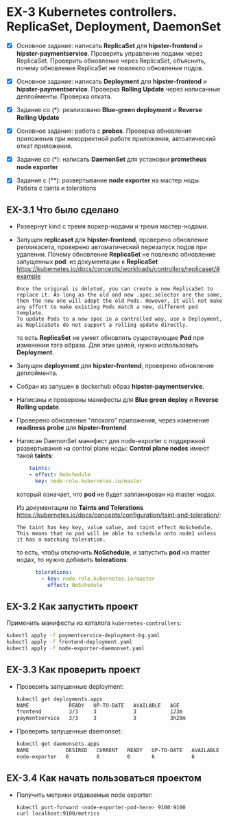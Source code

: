 # EX-3 Kubernetes controllers. ReplicaSet, Deployment, DaemonSet

* [x] Основное задание: написать **ReplicaSet** для **hipster-frontend** и **hipster-paymentservice**. Проверить управление подами через ReplicaSet. Проверить обновление через ReplicaSet, объяснить, почему обновление ReplicaSet не повлекло обновление подов.

* [x] Основное задание: написать **Deployment** для **hipster-frontend** и **hipster-paymentservice**. Проверка **Rolling Update** через написанные деплойменты. Проверка отката.
* [x] Задание со (*): реализовано **Blue-green deployment** и **Reverse Rolling Update**
* [x] Основное задание: работа с **probes**. Проверка обновления приложения при некорректной работе приложения, автоатический откат приложения.
* [x] Задание со (*): написать **DaemonSet** для установки **prometheus node exporter**
* [x] Задание с (**): развертывание **node exporter** на мастер ноды. Работа с taints и tolerations

## EX-3.1 Что было сделано

* Развернут kind с тремя воркер-нодами и тремя мастер-нодами.
* Запущен **replicaset** для **hipster-frontend**, проверено обновление репликасета, проверено автоматический перезапуск подов при удалении.
  Почему обновление **ReplicaSet** не повлекло обновление запущенных **pod**: из документации к **ReplicaSet**
  <https://kubernetes.io/docs/concepts/workloads/controllers/replicaset/#example>
  
  ```plain
  Once the original is deleted, you can create a new ReplicaSet to replace it. As long as the old and new .spec.selector are the same,
  then the new one will adopt the old Pods. However, it will not make any effort to make existing Pods match a new, different pod template.
  To update Pods to a new spec in a controlled way, use a Deployment, as ReplicaSets do not support a rolling update directly.
  ```
  
  то есть **ReplicaSet** не умеет обновлять существующие **Pod** при изменении тэга образа. Для этих целей, нужно использовать **Deployment**.

* Запущен **deployment** для **hipster-frontend**, проверено обновление деплоймента.
* Собран из запушен в dockerhub образ **hipster-paymentservice**.
* Написаны и проверены манифесты для **Blue green deploy** и **Reverse Rolling update**.
* Проверено обновление "плохого" приложения, через изменение **readiness probe** для **hipster-frontend**
* Написан DaemonSet манифест для node-exporter с поддержкой развертывания на control plane ноды:
  **Control plane nodes** имеют такой **taints**:
  
  ```yaml
      taints:
      - effect: NoSchedule
        key: node-role.kubernetes.io/master
  ```
  
  который означает, что **pod** не будет запланирован на master нодах.
  
  Из документации по **Taints and Tolerations** <https://kubernetes.io/docs/concepts/configuration/taint-and-toleration/>:
  
  ```plain
  The taint has key key, value value, and taint effect NoSchedule. This means that no pod will be able to schedule onto node1 unless it has a matching toleration.
  ```
  
  то есть, чтобы отключить **NoSchedule**, и запустить **pod** на master нодах, то нужно добавить **tolerations**:
  
  ```yaml
        tolerations:
          - key: node-role.kubernetes.io/master
            effect: NoSchedule
  ```

## EX-3.2 Как запустить проект

Применить манифесты из каталога `kubernetes-controllers`:

```bash
kubectl apply -f paymentservice-deployment-bg.yaml
kubectl apply -f frontend-deployment.yaml
kubectl apply -f node-exporter-daemonset.yaml
```

## EX-3.3 Как проверить проект

* Проверить запущенные deployment:
  
  ```bash
  kubectl get deployments.apps 
  NAME             READY   UP-TO-DATE   AVAILABLE   AGE
  frontend         3/3     3            3           123m
  paymentservice   3/3     3            3           3h20m
  ```

* Проверить запущенные daemonset:

  ```bash
  kubectl get daemonsets.apps 
  NAME            DESIRED   CURRENT   READY   UP-TO-DATE   AVAILABLE   NODE SELECTOR   AGE
  node-exporter   6         6         6       6            6           <none>          101m
  ```

## EX-3.4 Как начать пользоваться проектом

* Получить метрики отдаваемые node exporter:

  ```bash
  kubectl port-forward <node-exporter-pod-here> 9100:9100
  curl localhost:9100/metrics
  ```
